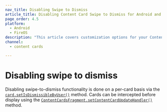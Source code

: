 ```yaml
---
nav_title: Disabling Swipe to Dismiss
article_title: Disabling Content Card Swipe to Dismiss for Android and FireOS
page_order: 4.5
platform: 
  - Android
  - FireOS
description: "This article covers customization options for your Content Cards in your Android application."
channel:
  - content cards

---
```


# Disabling swipe to dismiss

Disabling swipe-to-dismiss functionality is done on a per-card basis via the [`card.setIsDismissibleByUser()`][48] method. Cards can be intercepted before display using the [`ContentCardsFragment.setContentCardUpdateHandler()`][45] method.

[45]: https://appboy.github.io/appboy-android-sdk/kdoc/braze-android-sdk/com.braze.ui.contentcards/-content-cards-fragment/set-content-card-update-handler.html
[48]: https://appboy.github.io/appboy-android-sdk/kdoc/braze-android-sdk/com.appboy.models.cards/-card/set-is-dismissible-by-user.html
